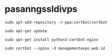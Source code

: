 # pasanngssldivps

```
sudo apt-add-repository -r ppa:certbot/certbot
```
```
sudo apt-get update
```
```
sudo apt-get install python3-certbot-nginx
```
```
sudo certbot --nginx -d managementexpo.web.id
